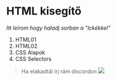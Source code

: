 # HTML kisegítő
*Itt leírom hogy haladj sorban a "lckékkel"*

1. HTML01
2. HTML02
3. CSS Alapok
4. CSS Selectors

> Ha elakadtál írj rám discordon
![](https://dcbadge.vercel.app/api/shield/831508744541831200)
